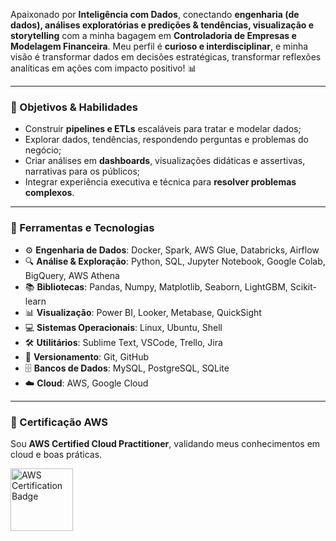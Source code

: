 Apaixonado por **Inteligência com Dados**, conectando **engenharia (de dados), análises exploratórias e predições & tendências, visualização e storytelling** com a minha bagagem em **Controladoria de Empresas e Modelagem Financeira**. Meu perfil é **curioso e interdisciplinar**, e minha visão é transformar dados em decisões estratégicas, transformar reflexões analíticas em ações com impacto positivo! 📊  

---

### 🎯 Objetivos & Habilidades
- Construir **pipelines e ETLs** escaláveis para tratar e modelar dados;  
- Explorar dados, tendências, respondendo perguntas e problemas do negócio;  
- Criar análises em **dashboards**, visualizações didáticas e assertivas, narrativas para os públicos;  
- Integrar experiência executiva e técnica para **resolver problemas complexos**.  

---

### 🔧 Ferramentas e Tecnologias

- ⚙️ **Engenharia de Dados**: Docker, Spark, AWS Glue, Databricks, Airflow  
- 🔍 **Análise & Exploração**: Python, SQL, Jupyter Notebook, Google Colab, BigQuery, AWS Athena  
- 📚 **Bibliotecas**: Pandas, Numpy, Matplotlib, Seaborn, LightGBM, Scikit-learn  
- 📊 **Visualização**: Power BI, Looker, Metabase, QuickSight  
- 💻 **Sistemas Operacionais**: Linux, Ubuntu, Shell  
- 🛠️ **Utilitários**: Sublime Text, VSCode, Trello, Jira  
- 🌱 **Versionamento**: Git, GitHub  
- 🗄️ **Bancos de Dados**: MySQL, PostgreSQL, SQLite  
- ☁️ **Cloud**: AWS, Google Cloud  

---

### 📜 Certificação AWS

Sou **AWS Certified Cloud Practitioner**, validando meus conhecimentos em cloud e boas práticas.  

<img src="https://images.credly.com/size/340x340/images/00634f82-b07f-4bbd-a6bb-53de397fc3a6/image.png" width="100" alt="AWS Certification Badge"/>
